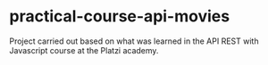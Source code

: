 # practical-course-api-movies
Project carried out based on what was learned in the API REST with Javascript course at the Platzi academy.
